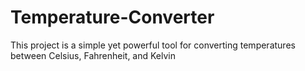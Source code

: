 # Temperature-Converter
This project is a simple yet powerful tool for converting temperatures between Celsius, Fahrenheit, and Kelvin
